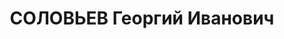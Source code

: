 ---
title: СОЛОВЬЕВ Георгий Иванович
description: 'Род. в 1892, Ивановская обл., Середский р-н, дер. Антоново, русский,
  обр.: высшее, член ВКП(б). Проживал: Москва, Ананьевский пер., д. 5, кв. 4. Пом.
  начальника Главредмета Наркомата тяжелой промышленности СССР

  Арестован 08.07.1937. Обв. в активном участии в диверсионно-террористической организации.
  Приговор: ВК ВС СССР, 02.12.1937 – ВМН. Расстрелян 02.12.1937, г.Москва.

  Реабилитирован ВК ВС СССР декабрь 1955'
---